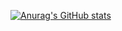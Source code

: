 [![Anurag's GitHub stats](https://github-readme-stats.vercel.app/api?username=hzy312&show_icons=true&count_private=true&theme=synthwave)](https://github.com/anuraghazra/github-readme-stats)
